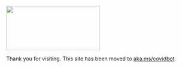 <a href="https://www.microsoft.com"><img src="/docs/images/Microsoft-logo_rgb_c-gray-1024x459.png" width="250" height="120"/></a>

Thank you for visiting. This site has been moved to [aka.ms/covidbot](aka.ms/covidbot).  
